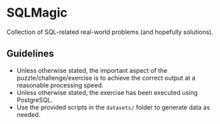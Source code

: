 # SQLMagic
Collection of SQL-related real-world problems (and hopefully solutions).

## Guidelines
- Unless otherwise stated, the important aspect of the puzzle/challenge/exercise is to achieve the correct output at a reasonable processing speed.
- Unless otherwise stated, the exercise has been executed using PostgreSQL.
- Use the provided scripts in the `datasets/` folder to generate data as needed.